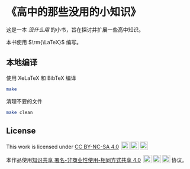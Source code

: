 # 《高中的那些没用的小知识》

这是一本 *没什么用* 的小书，旨在探讨并扩展一些高中知识。

本书使用 $\rm{\LaTeX}$ 编写。

## 本地编译

使用 XeLaTeX 和 BibTeX 编译

```bash
make
```

清理不要的文件
```bash
make clean
```

## License
This work is licensed under [CC BY-NC-SA 4.0](https://creativecommons.org/licenses/by-nc-sa/4.0/?ref=chooser-v1)
<img style="height:22px!important;margin-left:3px;vertical-align:text-bottom;" src="https://mirrors.creativecommons.org/presskit/icons/by.svg?ref=chooser-v1" alt=""><img style="height:22px!important;margin-left:3px;vertical-align:text-bottom;" src="https://mirrors.creativecommons.org/presskit/icons/nc.svg?ref=chooser-v1" alt=""><img style="height:22px!important;margin-left:3px;vertical-align:text-bottom;" src="https://mirrors.creativecommons.org/presskit/icons/sa.svg?ref=chooser-v1" alt=""></a>

本作品使用[知识共享 署名-非商业性使用-相同方式共享 4.0](https://creativecommons.org/licenses/by-nc-sa/4.0/deed.zh-hans)
<img style="height:22px!important;margin-left:3px;vertical-align:text-bottom;" src="https://mirrors.creativecommons.org/presskit/icons/by.svg?ref=chooser-v1" alt=""><img style="height:22px!important;margin-left:3px;vertical-align:text-bottom;" src="https://mirrors.creativecommons.org/presskit/icons/nc.svg?ref=chooser-v1" alt=""><img style="height:22px!important;margin-left:3px;vertical-align:text-bottom;" src="https://mirrors.creativecommons.org/presskit/icons/sa.svg?ref=chooser-v1" alt=""></a>
协议。

